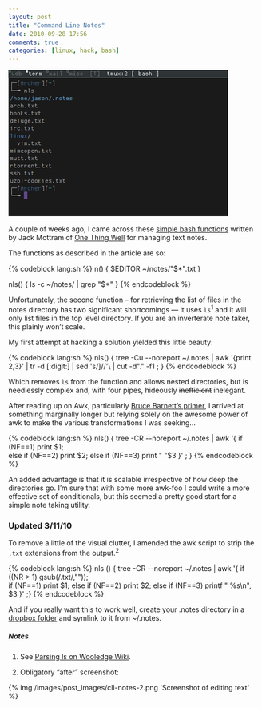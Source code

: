 ```yaml
---
layout: post
title: "Command Line Notes"
date: 2010-09-28 17:56
comments: true
categories: [linux, hack, bash]
---
```

![image](/images/post_images/cli-notes-1.png)

A couple of weeks ago, I came across these 
[simple bash functions](http://lifehacker.com/5592047/turn-your-command-line-into-a-fast-and-simple-note+taking-tool)
written by Jack Mottram of [One Thing Well](http://onethingwell.org/ "One Thing Well") for managing text
notes.

The functions as described in the article are so:

{% codeblock lang:sh %}
n() { $EDITOR ~/notes/"$*".txt } 

nls() { ls -c ~/notes/ | grep "$*" }
{% endcodeblock %}

Unfortunately, the second function – for retrieving the list of files in
the notes directory has two significant shortcomings — it uses `ls`<sup>1</sup>
and it will only list files in the top level directory. If you are an
inverterate note taker, this plainly won’t scale.

My first attempt at hacking a solution yielded this little beauty:

{% codeblock lang:sh %}
nls() { tree -Cu --noreport ~/.notes | awk '{print $2,$3}' | tr -d [:digit:] | sed 's/]//'\ 
| cut -d"." -f1 ; }
{% endcodeblock %}

Which removes `ls` from the function and allows nested directories, but
is needlessly complex and, with four pipes, hideously ~~inefficient~~
inelegant.

After reading up on Awk, particularly 
[Bruce Barnett’s primer](http://www.grymoire.com/Unix/Awk.html), 
I arrived at something marginally longer but relying solely on the 
awesome power of awk to make the various transformations I was seeking…

{% codeblock lang:sh %}
nls() { tree -CR --noreport ~/.notes | awk '{ if (NF==1) print $1; \
else if (NF==2) print $2; else if (NF==3) print "  "$3 }' ; }
{% endcodeblock %}

An added advantage is that it is scalable irrespective of how deep the
directories go. I’m sure that with some more awk-foo I could write a
more effective set of conditionals, but this seemed a pretty good start
for a simple note taking utility.

### Updated 3/11/10
To remove a little of the visual clutter, I amended the awk script to
strip the `.txt` extensions from the output.<sup>2</sup>

{% codeblock lang:sh %}
nls () { tree -CR --noreport ~/.notes | awk '{ if ((NR > 1) gsub(/.txt/,"")); \
if (NF==1) print $1; else if (NF==2) print $2; else if (NF==3) printf "  %s\n", $3 }' ;}
{% endcodeblock %}

And if you really want this to work well, create your <span class="file">.notes</span> directory
in a [dropbox folder](http://dropbox.com/ "File synching utility") and
symlink to it from <span class="file">~/.notes</span>.

##### Notes
1. See <a href="http://mywiki.wooledge.org/ParsingLs" title="THE Bash Wiki">Parsing ls on Wooledge Wiki</a>.
      
2. Obligatory “after” screenshot:
      
{% img /images/post_images/cli-notes-2.png 'Screenshot of editing text' %}
